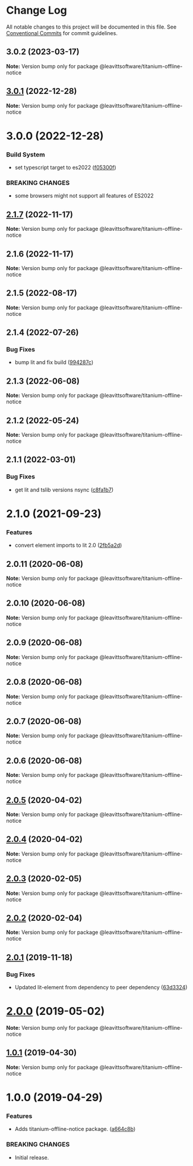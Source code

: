 # Change Log

All notable changes to this project will be documented in this file.
See [Conventional Commits](https://conventionalcommits.org) for commit guidelines.

## 3.0.2 (2023-03-17)

**Note:** Version bump only for package @leavittsoftware/titanium-offline-notice

## [3.0.1](https://github.com/LeavittSoftware/titanium-elements/compare/@leavittsoftware/titanium-offline-notice@3.0.0...@leavittsoftware/titanium-offline-notice@3.0.1) (2022-12-28)

**Note:** Version bump only for package @leavittsoftware/titanium-offline-notice

# 3.0.0 (2022-12-28)

### Build System

- set typescript target to es2022 ([f05300f](https://github.com/LeavittSoftware/titanium-elements/commit/f05300fb73bb634f2e7d0ae6a8c1b08132ee2b6a))

### BREAKING CHANGES

- some browsers might not support all features of ES2022

## [2.1.7](https://github.com/LeavittSoftware/titanium-elements/compare/@leavittsoftware/titanium-offline-notice@2.1.6...@leavittsoftware/titanium-offline-notice@2.1.7) (2022-11-17)

**Note:** Version bump only for package @leavittsoftware/titanium-offline-notice

## 2.1.6 (2022-11-17)

**Note:** Version bump only for package @leavittsoftware/titanium-offline-notice

## 2.1.5 (2022-08-17)

**Note:** Version bump only for package @leavittsoftware/titanium-offline-notice

## 2.1.4 (2022-07-26)

### Bug Fixes

- bump lit and fix build ([994287c](https://github.com/LeavittSoftware/titanium-elements/commit/994287cc92267fe41093ee8ded6640521bd3facb))

## 2.1.3 (2022-06-08)

**Note:** Version bump only for package @leavittsoftware/titanium-offline-notice

## 2.1.2 (2022-05-24)

**Note:** Version bump only for package @leavittsoftware/titanium-offline-notice

## 2.1.1 (2022-03-01)

### Bug Fixes

- get lit and tslib versions nsync ([c8fa1b7](https://github.com/LeavittSoftware/titanium-elements/commit/c8fa1b77320c6b6854009bb076ba0bcc2c632ae0))

# 2.1.0 (2021-09-23)

### Features

- convert element imports to lit 2.0 ([2fb5a2d](https://github.com/LeavittSoftware/titanium-elements/commit/2fb5a2da5a5af636541ce58e398fdf587e2c008a))

## 2.0.11 (2020-06-08)

**Note:** Version bump only for package @leavittsoftware/titanium-offline-notice

## 2.0.10 (2020-06-08)

**Note:** Version bump only for package @leavittsoftware/titanium-offline-notice

## 2.0.9 (2020-06-08)

**Note:** Version bump only for package @leavittsoftware/titanium-offline-notice

## 2.0.8 (2020-06-08)

**Note:** Version bump only for package @leavittsoftware/titanium-offline-notice

## 2.0.7 (2020-06-08)

**Note:** Version bump only for package @leavittsoftware/titanium-offline-notice

## 2.0.6 (2020-06-08)

**Note:** Version bump only for package @leavittsoftware/titanium-offline-notice

## [2.0.5](https://github.com/LeavittSoftware/titanium-elements/compare/@leavittsoftware/titanium-offline-notice@2.0.4...@leavittsoftware/titanium-offline-notice@2.0.5) (2020-04-02)

**Note:** Version bump only for package @leavittsoftware/titanium-offline-notice

## [2.0.4](https://github.com/LeavittSoftware/titanium-elements/compare/@leavittsoftware/titanium-offline-notice@2.0.3...@leavittsoftware/titanium-offline-notice@2.0.4) (2020-04-02)

**Note:** Version bump only for package @leavittsoftware/titanium-offline-notice

## [2.0.3](https://github.com/LeavittSoftware/titanium-elements/compare/@leavittsoftware/titanium-offline-notice@2.0.2...@leavittsoftware/titanium-offline-notice@2.0.3) (2020-02-05)

**Note:** Version bump only for package @leavittsoftware/titanium-offline-notice

## [2.0.2](https://github.com/LeavittSoftware/titanium-elements/compare/@leavittsoftware/titanium-offline-notice@2.0.1...@leavittsoftware/titanium-offline-notice@2.0.2) (2020-02-04)

**Note:** Version bump only for package @leavittsoftware/titanium-offline-notice

## [2.0.1](https://github.com/LeavittSoftware/titanium-elements/compare/@leavittsoftware/titanium-offline-notice@2.0.0...@leavittsoftware/titanium-offline-notice@2.0.1) (2019-11-18)

### Bug Fixes

- Updated lit-element from dependency to peer dependency ([63d3324](https://github.com/LeavittSoftware/titanium-elements/commit/63d332436d677b7e82c6adf91a6e08e29adee32b))

# [2.0.0](https://github.com/LeavittSoftware/titanium-elements/compare/@leavittsoftware/titanium-offline-notice@1.0.1...@leavittsoftware/titanium-offline-notice@2.0.0) (2019-05-02)

**Note:** Version bump only for package @leavittsoftware/titanium-offline-notice

## [1.0.1](https://github.com/LeavittSoftware/titanium-elements/compare/@leavittsoftware/titanium-offline-notice@1.0.0...@leavittsoftware/titanium-offline-notice@1.0.1) (2019-04-30)

**Note:** Version bump only for package @leavittsoftware/titanium-offline-notice

# 1.0.0 (2019-04-29)

### Features

- Adds titanium-offline-notice package. ([a664c8b](https://github.com/LeavittSoftware/titanium-elements/commit/a664c8b))

### BREAKING CHANGES

- Initial release.
